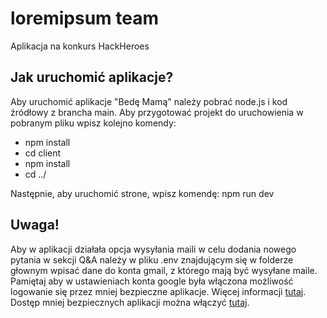 # loremipsum team
Aplikacja na konkurs HackHeroes

## Jak uruchomić aplikacje?
Aby uruchomić aplikacje "Bedę Mamą" należy pobrać node.js i kod źródłowy z brancha main.
Aby przygotować projekt do uruchowienia w pobranym pliku wpisz kolejno komendy:
* npm install
* cd client
* npm install
* cd ../
  
Następnie, aby uruchomić strone, wpisz komendę:
  npm run dev
  
## Uwaga!
Aby w aplikacji działała opcja wysyłania maili w celu dodania nowego pytania w sekcji Q&A należy w pliku .env znajdującym się w folderze głownym wpisać dane do konta gmail, z którego mają być wysyłane maile. Pamiętaj aby w ustawieniach konta google była włączona możliwość logowanie się przez mniej bezpieczne aplikacje. Więcej informacji [tutaj](https://support.google.com/accounts/answer/3466521?hl=en). Dostęp mniej bezpiecznych aplikacji można włączyć [tutaj](https://myaccount.google.com/security).
  
  
